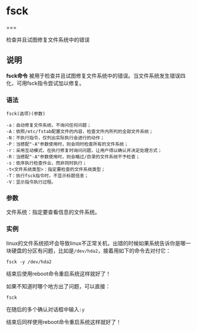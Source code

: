 # **fsck**
===

检查并且试图修复文件系统中的错误

## 说明

**fsck命令** 被用于检查并且试图修复文件系统中的错误。当文件系统发生错误四化，可用fsck指令尝试加以修复。

### 语法  

```
fsck(选项)(参数)
```

  

```
-a：自动修复文件系统，不询问任何问题；
-A：依照/etc/fstab配置文件的内容，检查文件内所列的全部文件系统；
-N：不执行指令，仅列出实际执行会进行的动作；
-P：当搭配"-A"参数使用时，则会同时检查所有的文件系统；
-r：采用互动模式，在执行修复时询问问题，让用户得以确认并决定处理方式；
-R：当搭配"-A"参数使用时，则会略过/目录的文件系统不予检查；
-s：依序执行检查作业，而非同时执行；
-t<文件系统类型>：指定要检查的文件系统类型；
-T：执行fsck指令时，不显示标题信息；
-V：显示指令执行过程。
```

### 参数  

文件系统：指定要查看信息的文件系统。

### 实例  

linux的文件系统损坏会导致linux不正常关机，出错的时候如果系统告诉你是哪一块硬盘的分区有问题，比如是`/dev/hda2`，接着用如下的命令去对付它：

```
fsck -y /dev/hda2
```

结束后使用reboot命令重启系统这样就好了！

如果不知道时哪个地方出了问题，可以直接：

```
fsck
```

在随后的多个确认对话框中输入`:y`

结束后同样使用reboot命令重启系统这样就好了！


